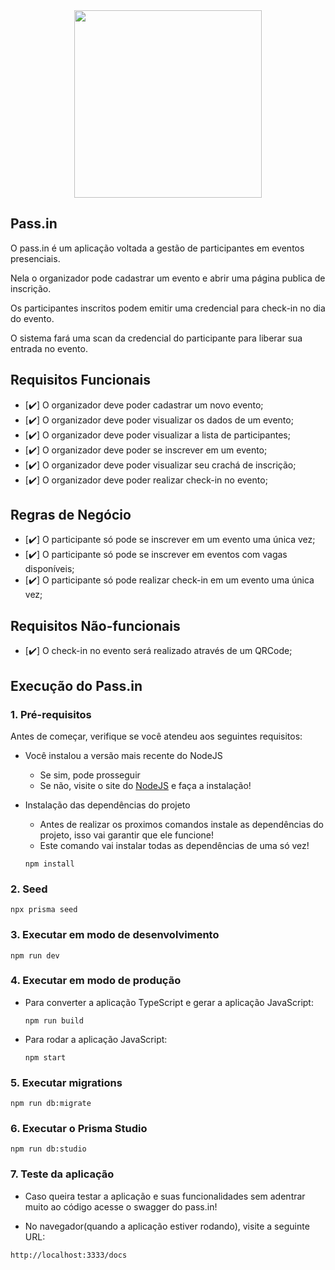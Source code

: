 <div align="center"> 
<img src = "https://github.com/marcos-willian00/NLW-Unite-Pass.in/assets/152074631/f18226e3-fe8c-4a9e-b11e-f2c1839b541c" width = "300px">
</div>

## Pass.in

O pass.in é um aplicação voltada a gestão de participantes em eventos presenciais.

Nela o organizador pode cadastrar um evento e abrir uma página publica de inscrição.

Os participantes inscritos podem emitir uma credencial para check-in no dia do evento.

O sistema fará uma scan da credencial do participante para liberar sua entrada no evento.

## Requisitos Funcionais

- [✔️] O organizador deve poder cadastrar um novo evento;
- [✔️] O organizador deve poder visualizar os dados de um evento;
- [✔️] O organizador deve poder visualizar a lista de participantes;
- [✔️] O organizador deve poder se inscrever em um evento;
- [✔️] O organizador deve poder visualizar seu crachá de inscrição;
- [✔️] O organizador deve poder realizar check-in no evento;

## Regras de Negócio

- [✔️] O participante só pode se inscrever em um evento uma única vez;
- [✔️] O participante só pode se inscrever em eventos com vagas disponíveis;
- [✔️] O participante só pode realizar check-in em um evento uma única vez;

## Requisitos Não-funcionais

- [✔️] O check-in no evento será realizado através de um QRCode;

## Execução do Pass.in

### 1. Pré-requisitos

Antes de começar, verifique se você atendeu aos seguintes requisitos:

- Você instalou a versão mais recente do NodeJS
  - Se sim, pode prosseguir
  - Se não, visite o site do [NodeJS](https://nodejs.org/en) e faça a instalação!

- Instalação das dependências do projeto
  - Antes de realizar os proximos comandos instale as dependências do projeto, isso vai garantir que ele funcione!
  - Este comando vai instalar todas as dependências de uma só vez!

  ```
  npm install
  ```

### 2. Seed

```
npx prisma seed
```

### 3. Executar em modo de desenvolvimento

```
npm run dev
```

### 4. Executar em modo de produção

- Para converter a aplicação TypeScript e gerar a aplicação JavaScript:
  ```
  npm run build
  ```
- Para rodar a aplicação JavaScript:
  ```
  npm start
  ```

### 5. Executar migrations

```
npm run db:migrate
```

### 6. Executar o Prisma Studio

```
npm run db:studio
```

### 7. Teste da aplicação

- Caso queira testar a aplicação e suas funcionalidades sem adentrar muito ao código acesse o swagger do pass.in!
  
- No navegador(quando a aplicação estiver rodando), visite a seguinte URL:
```
http://localhost:3333/docs
```
